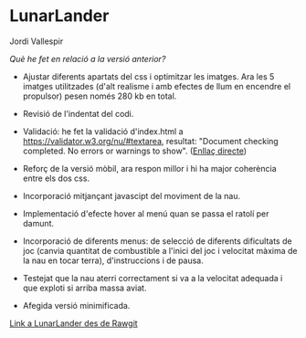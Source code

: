 # LunarLander
Jordi Vallespir

_Què he fet en relació a la versió anterior?_

- Ajustar diferents apartats del css i optimitzar les imatges. Ara les 5 imatges utilitzades (d'alt realisme i amb efectes de llum en encendre el propulsor) pesen només 280 kb en total. 

- Revisió de l'indentat del codi. 

- Validació: he fet la validació d'index.html a https://validator.w3.org/nu/#textarea, resultat: "Document checking completed. No errors or warnings to show". ([Enllaç directe](https://validator.w3.org/nu/?doc=https%3A%2F%2Frawgit.com%2Fjordigithub1%2Flunarlander2%2Fmaster%2Findex.html))

- Reforç de la versió mòbil, ara respon millor i hi ha major coherència entre els dos css. 

- Incorporació mitjançant javascipt del moviment de la nau.

- Implementació d'efecte hover al menú quan se passa el ratolí per damunt. 

- Incorporació de diferents menus: de selecció de diferents dificultats de joc (canvia quantitat de combustible a l'inici del joc i velocitat màxima de la nau en tocar terra), d'instruccions i de pausa. 

- Testejat que la nau aterri correctament si va a la velocitat adequada i que exploti si arriba massa aviat. 

- Afegida versió minimificada. 





[Link a LunarLander des de Rawgit](https://rawgit.com/jordigithub1/lunarlander2/master/index.html)
